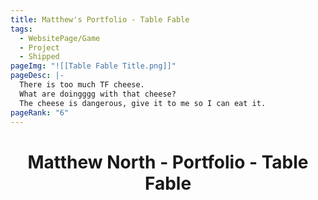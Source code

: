 ```yaml
---
title: Matthew's Portfolio - Table Fable
tags:
  - WebsitePage/Game
  - Project
  - Shipped
pageImg: "![[Table Fable Title.png]]"
pageDesc: |-
  There is too much TF cheese. 
  What are doingggg with that cheese?
  The cheese is dangerous, give it to me so I can eat it.
pageRank: "6"
---
```

# <center>Matthew North - Portfolio - Table Fable</center>
